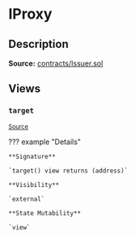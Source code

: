 # IProxy

## Description

**Source:** [contracts/Issuer.sol](https://github.com/Synthetixio/synthetix/tree/v2.80.2-alpha/contracts/Issuer.sol)

## Views

### `target`

<sub>[Source](https://github.com/Synthetixio/synthetix/tree/v2.80.2-alpha/contracts/Issuer.sol#L31)</sub>

??? example "Details"

    **Signature**

    `target() view returns (address)`

    **Visibility**

    `external`

    **State Mutability**

    `view`
